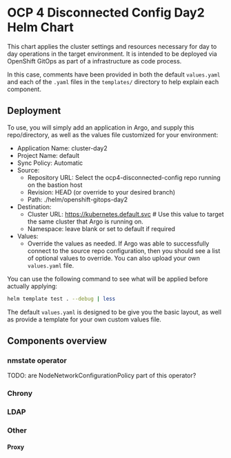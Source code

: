 # OCP 4 Disconnected Config Day2 Helm Chart

This chart applies the cluster settings and resources necessary for day to day operations in the target environment. It is intended to be deployed via OpenShift GitOps as part of a infrastructure as code process.

In this case, comments have been provided in both the default `values.yaml` and each of the `.yaml` files in the `templates/` directory to help explain each component.

## Deployment

To use, you will simply add an application in Argo, and supply this repo/directory, as well as the values file customized for your environment:

* Application Name: cluster-day2
* Project Name: default
* Sync Policy: Automatic
* Source:
  * Repository URL: Select the ocp4-disconnected-config repo running on the bastion host
  * Revision: HEAD (or override to your desired branch)
  * Path: ./helm/openshift-gitops-day2
* Destination:
  * Cluster URL: https://kubernetes.default.svc # Use this value to target the same cluster that Argo is running on.
  * Namespace: leave blank or set to default if required
* Values:
  * Override the values as needed. If Argo was able to successfully connect to the source repo configuration, then you should see a list of optional values to override. You can also upload your own `values.yaml` file.

You can use the following command to see what will be applied before actually applying:

```bash
helm template test . --debug | less
```

The default `values.yaml` is designed to be give you the basic layout, as well as provide a template for your own custom values file.

## Components overview

### nmstate operator

TODO: are NodeNetworkConfigurationPolicy part of this operator?

### Chrony

### LDAP

### Other

#### Proxy


